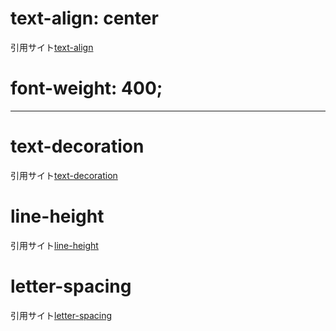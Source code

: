 # text-align: center
引用サイト[text-align](https://developer.mozilla.org/ja/docs/Web/CSS/text-align/)
# font-weight: 400;

***
# text-decoration
引用サイト[text-decoration](https://developer.mozilla.org/ja/docs/Web/CSS/text-decoration/)

# line-height
引用サイト[line-height](https://developer.mozilla.org/ja/docs/Web/CSS/line-height/)

# letter-spacing
引用サイト[letter-spacing](https://developer.mozilla.org/ja/docs/Web/CSS/letter-spacing/)
